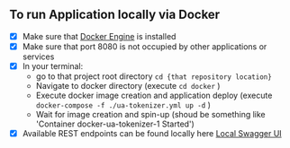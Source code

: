 ## To run Application locally via Docker
- [x] Make sure that [Docker Engine](https://docs.docker.com/engine/install/) is installed
- [x] Make sure that port 8080 is not occupied by other applications or services
- [x] In your terminal:
  - go to that project root directory ```cd {that repository location}```
  - Navigate to docker directory (execute  ```cd docker``` )
  - Execute docker image creation and application deploy (execute  ```docker-compose -f ./ua-tokenizer.yml up -d``` )
  - Wait for image creation and spin-up (shoud be something like 'Container docker-ua-tokenizer-1  Started')
- [x] Available REST endpoints can be found locally here [Local Swagger UI](http://localhost:8080/swagger-ui/index.html)